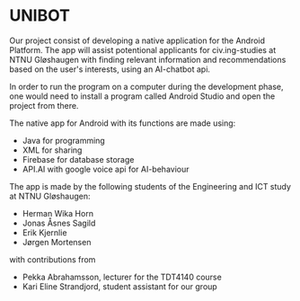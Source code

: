 # UNIBOT

Our project consist of developing a native application for the Android Platform. The app will assist potentional applicants for civ.ing-studies at NTNU Gløshaugen with finding relevant information and recommendations based on the user's interests, using an AI-chatbot api.

In order to run the program on a computer during the development phase, one would need to install a program called Android Studio and open the project from there.

The native app for Android with its functions are made using:
- Java for programming
- XML for sharing
- Firebase for database storage
- API.AI with google voice api for AI-behaviour

The app is made by the following students of the Engineering and ICT study at NTNU Gløshaugen:
- Herman Wika Horn
- Jonas Åsnes Sagild
- Erik Kjernlie
- Jørgen Mortensen

with contributions from
- Pekka Abrahamsson, lecturer for the TDT4140 course
- Kari Eline Strandjord, student assistant for our group
